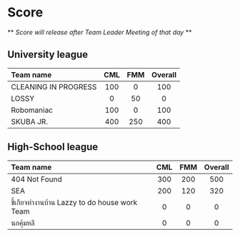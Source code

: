 # Score

** <em> Score will release after Team Leader Meeting of that day </em> **

## University league

|      Team name              |    CML        |     FMM     |       Overall     |
|:----------------------------|:-------------:|:-----------:|:-----------------:|   
|   CLEANING IN PROGRESS      |     100       |      0      |        100        |
|   LOSSY                     |       0       |     50      |          0        |
|   Robomaniac                |     100       |      0      |        100        |
|   SKUBA JR.                 |     400       |    250      |        400        |

## High-School league

|      Team name                                |    CML        |     FMM     |       Overall     |
|:----------------------------------------------|:-------------:|:-----------:|:-----------------:|    
|   404 Not Found                               |     300       |    200      |         500       |
|   SEA                                         |     200       |    120      |         320       |
|   ขี้เกียจทำงานบ้าน Lazzy to do house work Team   |       0       |      0      |           0       |
|   นกคุ้มหลี                                      |       0       |      0      |           0       |
